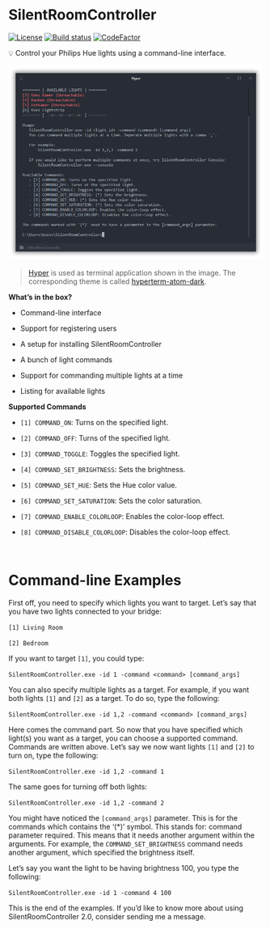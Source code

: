 SilentRoomController
========================
[![License](https://img.shields.io/badge/License-Apache%202.0-blue.svg)](https://opensource.org/licenses/Apache-2.0)
[![Build status](https://ci.appveyor.com/api/projects/status/3n467nvo92t7aoj6?svg=true)](https://ci.appveyor.com/project/keesvv/silentroomcontroller)
[![CodeFactor](https://www.codefactor.io/repository/github/keesvv/silentroomcontroller/badge)](https://www.codefactor.io/repository/github/keesvv/silentroomcontroller)

💡 Control your Philips Hue lights using a command-line interface.

![Screenshot](https://github.com/keesvv/silentroomcontroller/raw/master/img/screenshots/screenshot.PNG)
> [Hyper](https://github.com/zeit/hyper) is used as terminal application shown in the image.
> The corresponding theme is called [hyperterm-atom-dark](https://www.npmjs.com/package/hyperterm-atom-dark).

**What’s in the box?**

-   Command-line interface

-   Support for registering users

-   A setup for installing SilentRoomController

-   A bunch of light commands

-   Support for commanding multiple lights at a time

-   Listing for available lights
 

**Supported Commands**

-   `[1] COMMAND_ON`: Turns on the specified light.

-   `[2] COMMAND_OFF`: Turns of the specified light.

-   `[3] COMMAND_TOGGLE`: Toggles the specified light.

-   `[4] COMMAND_SET_BRIGHTNESS`: Sets the brightness.

-   `[5] COMMAND_SET_HUE`: Sets the Hue color value.

-   `[6] COMMAND_SET_SATURATION`: Sets the color saturation.

-   `[7] COMMAND_ENABLE_COLORLOOP`: Enables the color-loop effect.

-   `[8] COMMAND_DISABLE_COLORLOOP`: Disables the color-loop effect.

 

# Command-line Examples

First off, you need to specify which lights you want to target. Let’s say that
you have two lights connected to your bridge:

`[1] Living Room`

`[2] Bedroom`

If you want to target `[1]`, you could type:

`SilentRoomController.exe -id 1 -command <command> [command_args]`

You can also specify multiple lights as a target. For example, if you want both
lights `[1]` and `[2]` as a target. To do so, type the following:

`SilentRoomController.exe -id 1,2 -command <command> [command_args]` 

Here comes the command part. So now that you have specified which light(s) you
want as a target, you can choose a supported command. Commands are written
above. Let’s say we now want lights `[1]` and `[2]` to turn on, type the
following:

`SilentRoomController.exe -id 1,2 -command 1`

The same goes for turning off both lights:

`SilentRoomController.exe -id 1,2 -command 2`

You might have noticed the `[command_args]` parameter. This is for the commands
which contains the ‘(\*)’ symbol. This stands for: command parameter required.
This means that it needs another argument within the arguments. For example, the
`COMMAND_SET_BRIGHTNESS` command needs another argument, which specified the
brightness itself.

Let’s say you want the light to be having brightness 100, you type the
following:

`SilentRoomController.exe -id 1 -command 4 100`

This is the end of the examples. If you’d like to know more about using
SilentRoomController 2.0, consider sending me a message.
